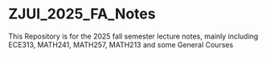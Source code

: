 # ZJUI_2025_FA_Notes
This Repository is for the 2025 fall semester lecture notes, mainly including ECE313, MATH241, MATH257, MATH213 and some General Courses
